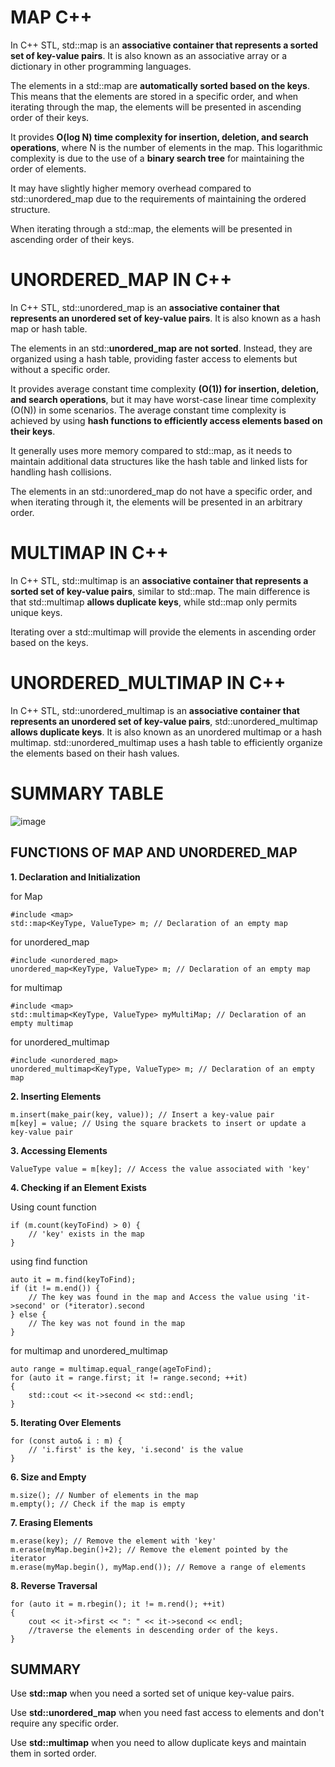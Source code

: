 # MAP C++

In C++ STL, std::map is an **associative container that represents a sorted set of key-value pairs**. It is also known as an associative array or a dictionary in other programming languages. 

The elements in a std::map are **automatically sorted based on the keys**. This means that the elements are stored in a specific order, and when iterating through the map, the elements will be presented in ascending order of their keys.

It provides **O(log N) time complexity for insertion, deletion, and search operations**, where N is the number of elements in the map. This logarithmic complexity is due to the use of a **binary search tree** for maintaining the order of elements.

It may have slightly higher memory overhead compared to std::unordered_map due to the requirements of maintaining the ordered structure.

When iterating through a std::map, the elements will be presented in ascending order of their keys.

# UNORDERED_MAP IN C++

In C++ STL, std::unordered_map is an **associative container that represents an unordered set of key-value pairs**. It is also known as a hash map or hash table.

The elements in an std::**unordered_map are not sorted**. Instead, they are organized using a hash table, providing faster access to elements but without a specific order.

It provides average constant time complexity **(O(1)) for insertion, deletion, and search operations**, but it may have worst-case linear time complexity (O(N)) in some scenarios. The average constant time complexity is achieved by using **hash functions to efficiently access elements based on their keys**.

It generally uses more memory compared to std::map, as it needs to maintain additional data structures like the hash table and linked lists for handling hash collisions.

The elements in an std::unordered_map do not have a specific order, and when iterating through it, the elements will be presented in an arbitrary order.

# MULTIMAP IN C++

In C++ STL, std::multimap is an **associative container that represents a sorted set of key-value pairs**, similar to std::map. The main difference is that std::multimap **allows duplicate keys**, while std::map only permits unique keys.

Iterating over a std::multimap will provide the elements in ascending order based on the keys.

# UNORDERED_MULTIMAP IN C++

In C++ STL, std::unordered_multimap is an **associative container that represents an unordered set of key-value pairs**, std::unordered_multimap **allows duplicate keys**. It is also known as an unordered multimap or a hash multimap. std::unordered_multimap uses a hash table to efficiently organize the elements based on their hash values.

# SUMMARY TABLE

![image](https://github.com/JashandeepSidhu712/CPP-basics/assets/117754690/0661fccd-1979-4d73-aaa9-833a2538c3ce)


## FUNCTIONS OF MAP AND UNORDERED_MAP

**1. Declaration and Initialization**

for Map
```
#include <map>
std::map<KeyType, ValueType> m; // Declaration of an empty map
```

for unordered_map
```
#include <unordered_map>
unordered_map<KeyType, ValueType> m; // Declaration of an empty map
```

for multimap
```
#include <map>
std::multimap<KeyType, ValueType> myMultiMap; // Declaration of an empty multimap
```

for unordered_multimap
```
#include <unordered_map>
unordered_multimap<KeyType, ValueType> m; // Declaration of an empty map
```

**2. Inserting Elements**

```
m.insert(make_pair(key, value)); // Insert a key-value pair
m[key] = value; // Using the square brackets to insert or update a key-value pair
```

**3. Accessing Elements**

```
ValueType value = m[key]; // Access the value associated with 'key'
```

**4. Checking if an Element Exists**

Using count function
```
if (m.count(keyToFind) > 0) {
    // 'key' exists in the map
}
```

using find function
```
auto it = m.find(keyToFind);
if (it != m.end()) {
    // The key was found in the map and Access the value using 'it->second' or (*iterator).second
} else {
    // The key was not found in the map
}
```

for multimap and unordered_multimap
```
auto range = multimap.equal_range(ageToFind);
for (auto it = range.first; it != range.second; ++it)
{
    std::cout << it->second << std::endl;
}
```

**5. Iterating Over Elements**

```
for (const auto& i : m) {
    // 'i.first' is the key, 'i.second' is the value
}
```

**6. Size and Empty**

```
m.size(); // Number of elements in the map
m.empty(); // Check if the map is empty
```

**7. Erasing Elements**

```
m.erase(key); // Remove the element with 'key'
m.erase(myMap.begin()+2); // Remove the element pointed by the iterator
m.erase(myMap.begin(), myMap.end()); // Remove a range of elements
```

**8. Reverse Traversal**

```
for (auto it = m.rbegin(); it != m.rend(); ++it)
{
    cout << it->first << ": " << it->second << endl;
    //traverse the elements in descending order of the keys.
}
```

## SUMMARY

Use **std::map** when you need a sorted set of unique key-value pairs.

Use **std::unordered_map** when you need fast access to elements and don't require any specific order.

Use **std::multimap** when you need to allow duplicate keys and maintain them in sorted order.
